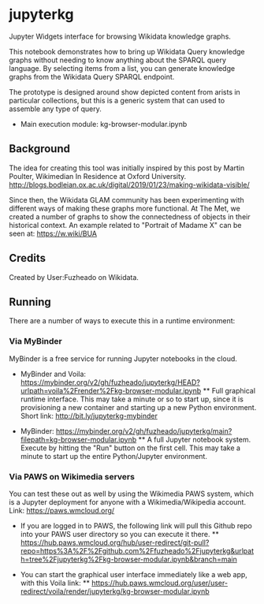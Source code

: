 # jupyterkg
Jupyter Widgets interface for browsing Wikidata knowledge graphs.

This notebook demonstrates how to bring up Wikidata Query
knowledge graphs without needing to know anything about the SPARQL
query language. By selecting items from a list, you can generate knowledge
graphs from the Wikidata Query SPARQL endpoint.

The prototype is designed around show depicted content from arists in particular collections, but this is a generic system that can used to assemble any type of query.

* Main execution module: kg-browser-modular.ipynb

## Background
The idea for creating this tool was initially inspired by this post by Martin Poulter, Wikimedian In Residence at Oxford University. 
http://blogs.bodleian.ox.ac.uk/digital/2019/01/23/making-wikidata-visible/

Since then, the Wikidata GLAM community has been experimenting with different ways of making these graphs more functional. At The Met, we created a number of graphs to show the connectedness of objects in their historical context. An example related to "Portrait of Madame X" can be seen at: https://w.wiki/BUA

## Credits
Created by User:Fuzheado on Wikidata.

## Running
There are a number of ways to execute this in a runtime environment:

### Via MyBinder
MyBinder is a free service for running Jupyter notebooks in the cloud.

* MyBinder and Voila:
https://mybinder.org/v2/gh/fuzheado/jupyterkg/HEAD?urlpath=voila%2Frender%2Fkg-browser-modular.ipynb
** Full graphical runtime interface. This may take a minute or so to start up, since it is provisioning a new container and starting up a new Python environment. Short link: http://bit.ly/jupyterkg-mybinder

* MyBinder:
https://mybinder.org/v2/gh/fuzheado/jupyterkg/main?filepath=kg-browser-modular.ipynb
** A full Jupyter notebook system. Execute by hitting the "Run" button on the first cell. This may take a minute to start up the entire Python/Jupyter environment.

### Via PAWS on Wikimedia servers
You can test these out as well by using the Wikimedia PAWS system,
which is a Jupyter deployment for anyone with a Wikimedia/Wikipedia
account. Link: https://paws.wmcloud.org/

* If you are logged in to PAWS, the following link will pull this Github repo into your PAWS user directory so you can execute it there.
** https://hub.paws.wmcloud.org/hub/user-redirect/git-pull?repo=https%3A%2F%2Fgithub.com%2Ffuzheado%2Fjupyterkg&urlpath=tree%2Fjupyterkg%2Fkg-browser-modular.ipynb&branch=main

* You can start the graphical user interface immediately like a web app, with this Voila link:
** https://hub.paws.wmcloud.org/user/user-redirect/voila/render/jupyterkg/kg-browser-modular.ipynb